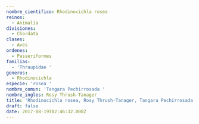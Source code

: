 ```yaml
---
nombre_cientifico: Rhodinocichla rosea
reinos:
  - Animalia
divisiones:
  - Chordata
clases:
  - Aves
ordenes:
  - Passeriformes
familias:
  - 'Thraupidae '
generos:
  - Rhodinocichla
especie: 'rosea '
nombre_comun: 'Tangara Pechirrosada '
nombre_ingles: Rosy Thrush-Tanager
title: 'Rhodinocichla rosea, Rosy Thrush-Tanager, Tangara Pechirrosada '
draft: false
date: 2017-08-19T02:46:32.000Z
---
```


